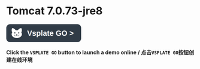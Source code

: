 # Tomcat 7.0.73-jre8

<a href="https://www.vsplate.com/?docker-compose=https://github.com/vsplate/dcenvs/tomcat/7.0.73-jre8"><img alt="VSPLATE GO" src="https://raw.githubusercontent.com/vsplate/images/master/vsgo_btn.png" width="200px"></a>

**Click the `VSPLATE GO` button to launch a demo online / 点击`VSPLATE GO`按钮创建在线环境**